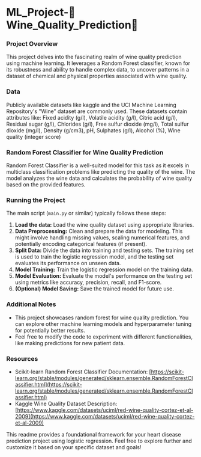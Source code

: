 # ML_Project-🍷Wine_Quality_Prediction🍾

### Project Overview

This project delves into the fascinating realm of wine quality prediction using machine learning. It leverages a Random Forest classifier, known for its robustness and ability to handle complex data, to uncover patterns in a dataset of chemical and physical properties associated with wine quality.

###  Data

Publicly available datasets like kaggle and the UCI Machine Learning Repository's "Wine" dataset are commonly used. These datasets contain attributes like:
Fixed acidity (g/l), Volatile acidity (g/l), Citric acid (g/l), Residual sugar (g/l), Chlorides (g/l), Free sulfur dioxide (mg/l), Total sulfur dioxide (mg/l), Density (g/cm3), pH, Sulphates (g/l), Alcohol (%), Wine quality (integer score)

###  Random Forest Classifier for Wine Quality Prediction

Random Forest Classifier is a well-suited model for this task as it excels in multiclass classification problems like predicting the quality of the wine. The model analyzes the wine data and calculates the probability of wine quality based on the provided features.

###  Running the Project

The main script (`main.py` or similar) typically follows these steps:

1. **Load the data:** Load the wine quality dataset using appropriate libraries.
2. **Data Preprocessing:** Clean and prepare the data for modeling. This might involve handling missing values, scaling numerical features, and potentially encoding categorical features (if present).
3. **Split Data:** Divide the data into training and testing sets. The training set is used to train the logistic regression model, and the testing set evaluates its performance on unseen data.
4. **Model Training:** Train the logistic regression model on the training data. 
5. **Model Evaluation:** Evaluate the model's performance on the testing set using metrics like accuracy, precision, recall, and F1-score. 
6. **(Optional) Model Saving:**  Save the trained model for future use.

###  Additional Notes

* This project showcases random forest for wine quality prediction. You can explore other machine learning models and hyperparameter tuning for potentially better results. 
* Feel free to modify the code to experiment with different functionalities, like making predictions for new patient data.

###  Resources

*  Scikit-learn Random Forest Classifier Documentation: [https://scikit-learn.org/stable/modules/generated/sklearn.ensemble.RandomForestClassifier.html](https://scikit-learn.org/stable/modules/generated/sklearn.ensemble.RandomForestClassifier.html)
*  Kaggle Wine Quality Dataset Description: [https://www.kaggle.com/datasets/uciml/red-wine-quality-cortez-et-al-2009](https://www.kaggle.com/datasets/uciml/red-wine-quality-cortez-et-al-2009)

This readme provides a foundational framework for your heart disease prediction project using logistic regression. Feel free to explore further and customize it based on your specific dataset and goals!
